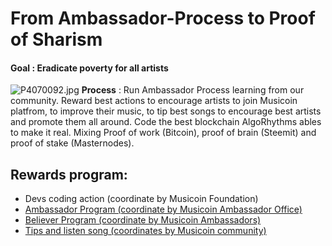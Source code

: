 # From Ambassador-Process to Proof of Sharism 
#### Goal : Eradicate poverty for all artists
![P4070092.jpg](https://cdn.steemitimages.com/DQmecjUYcmhAtU7Fibv8fBntqz62Y4sijCvYgZTdfQkxR5c/P4070092.jpg)
**Process** : Run Ambassador Process learning from our community. Reward best actions to encourage artists to join Musicoin platfrom, to improve their music, to tip best songs to encourage best artists and promote them all around. Code the best blockchain AlgoRhythms ables to make it real. Mixing Proof of work (Bitcoin), proof of brain (Steemit) and proof of stake (Masternodes). 
## Rewards program:
* Devs coding action (coordinate by Musicoin Foundation)
* [Ambassador Program (coordinate by Musicoin Ambassador Office)](https://sites.google.com/view/musicoinmap) 
* [Believer Program (coordinate by Musicoin Ambassadors)](https://hyperspace.app/post/5d652c4fccef1d0010ff422a?asset=LzV4g2618)
* [Tips and listen song (coordinates by Musicoin community)](https://musicoin.org/nav/main)



